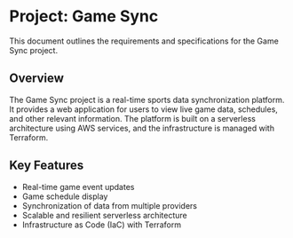# Project: Game Sync

This document outlines the requirements and specifications for the Game Sync project.

## Overview

The Game Sync project is a real-time sports data synchronization platform. It provides a web application for users to view live game data, schedules, and other relevant information. The platform is built on a serverless architecture using AWS services, and the infrastructure is managed with Terraform.

## Key Features

*   Real-time game event updates
*   Game schedule display
*   Synchronization of data from multiple providers
*   Scalable and resilient serverless architecture
*   Infrastructure as Code (IaC) with Terraform

